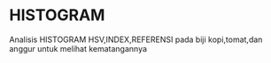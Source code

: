 # HISTOGRAM
Analisis HISTOGRAM HSV,INDEX,REFERENSI pada biji kopi,tomat,dan anggur untuk melihat kematangannya
